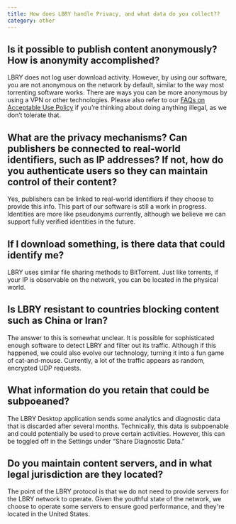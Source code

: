 ```yaml
---
title: How does LBRY handle Privacy, and what data do you collect??
category: other
---
```

## Is it possible to publish content anonymously? How is anonymity accomplished?

LBRY does not log user download activity. However, by using our software, you are not anonymous on the network by default, similar to the way most torrenting software works. There are ways you can be more anonymous by using a VPN or other technologies. Please also refer to our [FAQs on Acceptable Use Policy](https://lbry.io/faq/acceptable-use-policy) if you’re thinking about doing anything illegal, as we don’t tolerate that.

## What are the privacy mechanisms? Can publishers be connected to real-world identifiers, such as IP addresses? If not, how do you authenticate users so they can maintain control of their content?

Yes, publishers can be linked to real-world identifiers if they choose to provide this info. This part of our software is still a work in progress. Identities are more like pseudonyms currently, although we believe we can support fully verified identities in the future.

## If I download something, is there data that could identify me?

LBRY uses similar file sharing methods to BitTorrent. Just like torrents, if your IP is observable on the network, you can be located in the physical world.

## Is LBRY resistant to countries blocking content such as China or Iran?

The answer to this is somewhat unclear. It is possible for  sophisticated enough software to detect LBRY and filter out its traffic.  Although if this happened, we could also evolve our technology, turning it into a fun game of cat-and-mouse. Currently, a lot of the traffic appears as random, encrypted UDP requests.

## What information do you retain that could be subpoeaned?

The LBRY Desktop application sends some analytics and diagnostic data that is discarded after several months. Technically, this data is subpoenable and could potentially be used to prove certain activities. However, this can be toggled off in the Settings under “Share Diagnostic Data.”

## Do you maintain content servers, and in what legal jurisdiction are they located?

The point of the LBRY protocol is that we do not need to provide servers for the LBRY network to operate. Given the youthful state of the network, we choose to operate some servers to ensure good performance, and they're located in the United States. 
